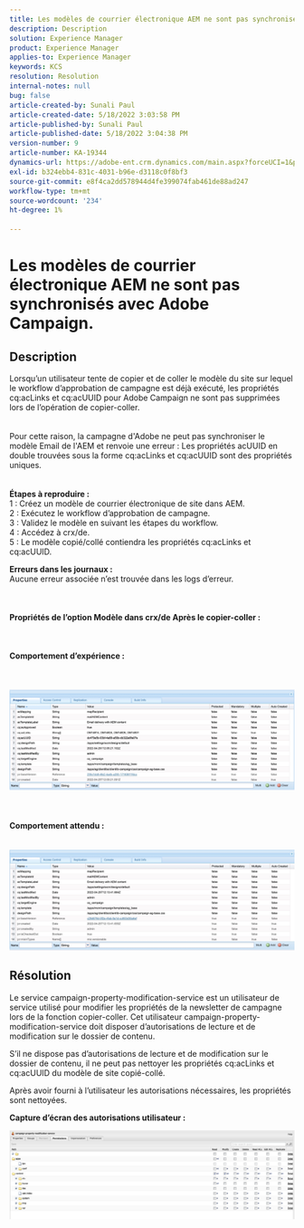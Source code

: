 ```yaml
---
title: Les modèles de courrier électronique AEM ne sont pas synchronisés avec Adobe Campaign.
description: Description
solution: Experience Manager
product: Experience Manager
applies-to: Experience Manager
keywords: KCS
resolution: Resolution
internal-notes: null
bug: false
article-created-by: Sunali Paul
article-created-date: 5/18/2022 3:03:58 PM
article-published-by: Sunali Paul
article-published-date: 5/18/2022 3:04:38 PM
version-number: 9
article-number: KA-19344
dynamics-url: https://adobe-ent.crm.dynamics.com/main.aspx?forceUCI=1&pagetype=entityrecord&etn=knowledgearticle&id=69a1eeb9-bbd6-ec11-a7b5-000d3a3adbfc
exl-id: b324ebb4-831c-4031-b96e-d3118c0f8bf3
source-git-commit: e8f4ca2dd578944d4fe399074fab461de88ad247
workflow-type: tm+mt
source-wordcount: '234'
ht-degree: 1%

---
```


# Les modèles de courrier électronique AEM ne sont pas synchronisés avec Adobe Campaign.

## Description

Lorsqu’un utilisateur tente de copier et de coller le modèle du site sur lequel le workflow d’approbation de campagne est déjà exécuté, les propriétés cq:acLinks et cq:acUUID pour Adobe Campaign ne sont pas supprimées lors de l’opération de copier-coller.
<br> <br><br>Pour cette raison, la campagne d&#39;Adobe ne peut pas synchroniser le modèle Email de l&#39;AEM et renvoie une erreur : Les propriétés acUUID en double trouvées sous la forme cq:acLinks et cq:acUUID sont des propriétés uniques.
<br> <br><br><b>Étapes à reproduire :</b>
<br>1 : Créez un modèle de courrier électronique de site dans AEM.
<br>2 : Exécutez le workflow d’approbation de campagne.
<br>3 : Validez le modèle en suivant les étapes du workflow.
<br>4 : Accédez à crx/de.
<br>5 : Le modèle copié/collé contiendra les propriétés cq:acLinks et cq:acUUID.

<b>Erreurs dans les journaux :</b>
<br>Aucune erreur associée n’est trouvée dans les logs d’erreur.<br><br> <br><br><b>Propriétés de l’option Modèle dans crx/de Après le copier-coller :</b><br><br> <br><br><b>Comportement d’expérience :</b><br><br> <br><br>![](assets/___6aa1eeb9-bbd6-ec11-a7b5-000d3a3adbfc___.jpeg)<br><br> <br><br><b>Comportement attendu :</b>
<br> <br><br>![](assets/___6ca1eeb9-bbd6-ec11-a7b5-000d3a3adbfc___.jpeg)

## Résolution


Le service campaign-property-modification-service est un utilisateur de service utilisé pour modifier les propriétés de la newsletter de campagne lors de la fonction copier-coller.
Cet utilisateur campaign-property-modification-service doit disposer d’autorisations de lecture et de modification sur le dossier de contenu.

S’il ne dispose pas d’autorisations de lecture et de modification sur le dossier de contenu, il ne peut pas nettoyer les propriétés cq:acLinks et cq:acUUID du modèle de site copié-collé.

Après avoir fourni à l’utilisateur les autorisations nécessaires, les propriétés sont nettoyées.

<b>Capture d’écran des autorisations utilisateur :</b>

![](assets/5443ef52-35cc-ec11-a7b5-6045bd00db33.png)
